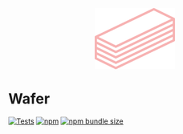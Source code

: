<p align="center">
<img src="./images/logo.svg" alt="" width="160">
</p>

# Wafer

[![Tests](https://github.com/lamplightdev/wafer/actions/workflows/node.js.yml/badge.svg)](https://github.com/lamplightdev/wafer/actions/workflows/node.js.yml)
[![npm](https://img.shields.io/npm/v/@lamplightdev/wafer)](https://www.npmjs.com/package/@lamplightdev/wafer)
[![npm bundle size](https://img.shields.io/bundlephobia/minzip/@lamplightdev/wafer)](https://bundlephobia.com/package/@lamplightdev/wafer)
